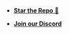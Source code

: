 - [**Star the Repo** 🌟](https://github.com/hasnainmakada-99/Open-Source-With-Hasnain)

- [**Join our Discord**](https://discord.gg/)

